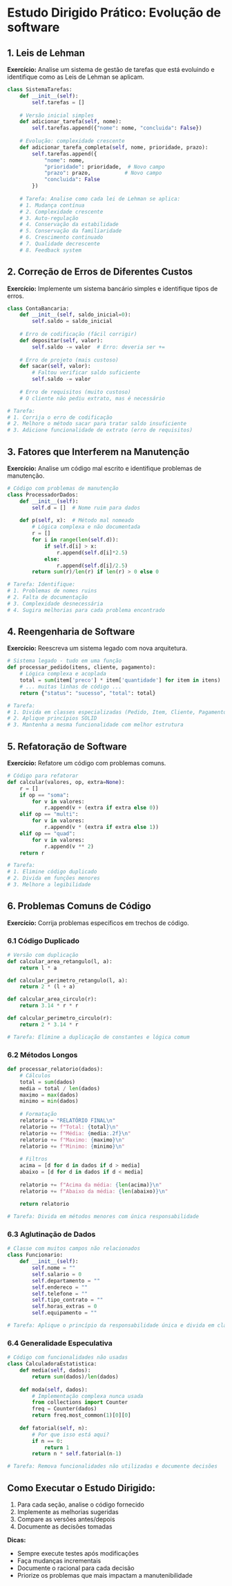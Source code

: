 # Estudo Dirigido Prático: Evolução de software

## 1. Leis de Lehman

**Exercício:** Analise um sistema de gestão de tarefas que está evoluindo e identifique como as Leis de Lehman se aplicam.

```python
class SistemaTarefas:
    def __init__(self):
        self.tarefas = []
    
    # Versão inicial simples
    def adicionar_tarefa(self, nome):
        self.tarefas.append({"nome": nome, "concluida": False})
    
    # Evolução: complexidade crescente
    def adicionar_tarefa_completa(self, nome, prioridade, prazo):
        self.tarefas.append({
            "nome": nome,
            "prioridade": prioridade,  # Novo campo
            "prazo": prazo,           # Novo campo
            "concluida": False
        })
    
    # Tarefa: Analise como cada lei de Lehman se aplica:
    # 1. Mudança contínua
    # 2. Complexidade crescente
    # 3. Auto-regulação
    # 4. Conservação da estabilidade
    # 5. Conservação da familiaridade
    # 6. Crescimento continuado
    # 7. Qualidade decrescente
    # 8. Feedback system
```

## 2. Correção de Erros de Diferentes Custos

**Exercício:** Implemente um sistema bancário simples e identifique tipos de erros.

```python
class ContaBancaria:
    def __init__(self, saldo_inicial=0):
        self.saldo = saldo_inicial
    
    # Erro de codificação (fácil corrigir)
    def depositar(self, valor):
        self.saldo -= valor  # Erro: deveria ser +=
    
    # Erro de projeto (mais custoso)
    def sacar(self, valor):
        # Faltou verificar saldo suficiente
        self.saldo -= valor
    
    # Erro de requisitos (muito custoso)
    # O cliente não pediu extrato, mas é necessário

# Tarefa:
# 1. Corrija o erro de codificação
# 2. Melhore o método sacar para tratar saldo insuficiente
# 3. Adicione funcionalidade de extrato (erro de requisitos)
```

## 3. Fatores que Interferem na Manutenção

**Exercício:** Analise um código mal escrito e identifique problemas de manutenção.

```python
# Código com problemas de manutenção
class ProcessadorDados:
    def __init__(self):
        self.d = []  # Nome ruim para dados
    
    def p(self, x):  # Método mal nomeado
        # Lógica complexa e não documentada
        r = []
        for i in range(len(self.d)):
            if self.d[i] > x:
                r.append(self.d[i]*2.5)
            else:
                r.append(self.d[i]/2.5)
        return sum(r)/len(r) if len(r) > 0 else 0

# Tarefa: Identifique:
# 1. Problemas de nomes ruins
# 2. Falta de documentação
# 3. Complexidade desnecessária
# 4. Sugira melhorias para cada problema encontrado
```

## 4. Reengenharia de Software

**Exercício:** Reescreva um sistema legado com nova arquitetura.

```python
# Sistema legado - tudo em uma função
def processar_pedido(itens, cliente, pagamento):
    # Lógica complexa e acoplada
    total = sum(item['preco'] * item['quantidade'] for item in itens)
    # ... muitas linhas de código ...
    return {"status": "sucesso", "total": total}

# Tarefa:
# 1. Divida em classes especializadas (Pedido, Item, Cliente, Pagamento)
# 2. Aplique princípios SOLID
# 3. Mantenha a mesma funcionalidade com melhor estrutura
```

## 5. Refatoração de Software

**Exercício:** Refatore um código com problemas comuns.

```python
# Código para refatorar
def calcular(valores, op, extra=None):
    r = []
    if op == "soma":
        for v in valores:
            r.append(v + (extra if extra else 0))
    elif op == "multi":
        for v in valores:
            r.append(v * (extra if extra else 1))
    elif op == "quad":
        for v in valores:
            r.append(v ** 2)
    return r

# Tarefa:
# 1. Elimine código duplicado
# 2. Divida em funções menores
# 3. Melhore a legibilidade
```

## 6. Problemas Comuns de Código

**Exercício:** Corrija problemas específicos em trechos de código.

### 6.1 Código Duplicado
```python
# Versão com duplicação
def calcular_area_retangulo(l, a):
    return l * a

def calcular_perimetro_retangulo(l, a):
    return 2 * (l + a)

def calcular_area_circulo(r):
    return 3.14 * r * r

def calcular_perimetro_circulo(r):
    return 2 * 3.14 * r

# Tarefa: Elimine a duplicação de constantes e lógica comum
```

### 6.2 Métodos Longos
```python
def processar_relatorio(dados):
    # Cálculos
    total = sum(dados)
    media = total / len(dados)
    maximo = max(dados)
    minimo = min(dados)
    
    # Formatação
    relatorio = "RELATÓRIO FINAL\n"
    relatorio += f"Total: {total}\n"
    relatorio += f"Média: {media:.2f}\n"
    relatorio += f"Maximo: {maximo}\n"
    relatorio += f"Minimo: {minimo}\n"
    
    # Filtros
    acima = [d for d in dados if d > media]
    abaixo = [d for d in dados if d < media]
    
    relatorio += f"Acima da média: {len(acima)}\n"
    relatorio += f"Abaixo da média: {len(abaixo)}\n"
    
    return relatorio

# Tarefa: Divida em métodos menores com única responsabilidade
```

### 6.3 Aglutinação de Dados
```python
# Classe com muitos campos não relacionados
class Funcionario:
    def __init__(self):
        self.nome = ""
        self.salario = 0
        self.departamento = ""
        self.endereco = ""
        self.telefone = ""
        self.tipo_contrato = ""
        self.horas_extras = 0
        self.equipamento = ""

# Tarefa: Aplique o princípio da responsabilidade única e divida em classes
```

### 6.4 Generalidade Especulativa
```python
# Código com funcionalidades não usadas
class CalculadoraEstatistica:
    def media(self, dados):
        return sum(dados)/len(dados)
    
    def moda(self, dados):
        # Implementação complexa nunca usada
        from collections import Counter
        freq = Counter(dados)
        return freq.most_common(1)[0][0]
    
    def fatorial(self, n):
        # Por que isso está aqui?
        if n == 0:
            return 1
        return n * self.fatorial(n-1)

# Tarefa: Remova funcionalidades não utilizadas e documente decisões
```

## Como Executar o Estudo Dirigido:
1. Para cada seção, analise o código fornecido
2. Implemente as melhorias sugeridas
3. Compare as versões antes/depois
4. Documente as decisões tomadas

**Dicas:**
- Sempre execute testes após modificações
- Faça mudanças incrementais
- Documente o racional para cada decisão
- Priorize os problemas que mais impactam a manutenibilidade